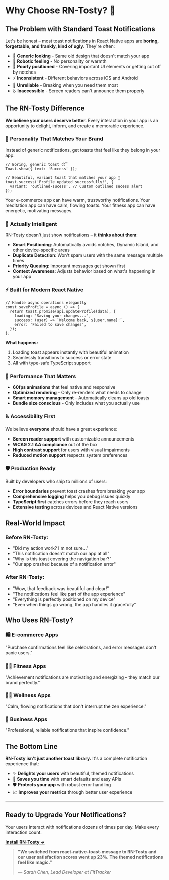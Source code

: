 # Why Choose RN-Tosty? 🤔

## The Problem with Standard Toast Notifications

Let's be honest – most toast notifications in React Native apps are **boring, forgettable, and frankly, kind of ugly**. They're often:

- 📱 **Generic looking** - Same old design that doesn't match your app
- 🤖 **Robotic feeling** - No personality or warmth
- 📍 **Poorly positioned** - Covering important UI elements or getting cut off by notches
- ⚡ **Inconsistent** - Different behaviors across iOS and Android
- 🐛 **Unreliable** - Breaking when you need them most
- ♿ **Inaccessible** - Screen readers can't announce them properly

## The RN-Tosty Difference

**We believe your users deserve better.** Every interaction in your app is an opportunity to delight, inform, and create a memorable experience.

### 🎨 **Personality That Matches Your Brand**

Instead of generic notifications, get toasts that feel like they belong in your app:

```tsx
// Boring, generic toast 😴
Toast.show({ text: 'Success' });

// Beautiful, variant toast that matches your app 🎉
toast.success('Profile updated successfully!', {
  variant: 'outlined-sucess', // Custom outlined sucess alert
});
```

Your e-commerce app can have warm, trustworthy notifications. Your meditation app can have calm, flowing toasts. Your fitness app can have energetic, motivating messages.

### 🧠 **Actually Intelligent**

RN-Tosty doesn't just show notifications – it **thinks about them**:

- **Smart Positioning**: Automatically avoids notches, Dynamic Island, and other device-specific areas
- **Duplicate Detection**: Won't spam users with the same message multiple times
- **Priority Queuing**: Important messages get shown first
- **Context Awareness**: Adjusts behavior based on what's happening in your app

### ⚡ **Built for Modern React Native**

```tsx
// Handle async operations elegantly
const saveProfile = async () => {
  return toast.promise(api.updateProfile(data), {
    loading: 'Saving your changes...',
    success: (user) => `Welcome back, ${user.name}!`,
    error: 'Failed to save changes',
  });
};
```

**What happens:**

1. Loading toast appears instantly with beautiful animation
2. Seamlessly transitions to success or error state
3. All with type-safe TypeScript support

### 🎯 **Performance That Matters**

- **60fps animations** that feel native and responsive
- **Optimized rendering** - Only re-renders what needs to change
- **Smart memory management** - Automatically cleans up old toasts
- **Bundle size conscious** - Only includes what you actually use

### ♿ **Accessibility First**

We believe **everyone** should have a great experience:

- **Screen reader support** with customizable announcements
- **WCAG 2.1 AA compliance** out of the box
- **High contrast support** for users with visual impairments
- **Reduced motion support** respects system preferences

### 🛡️ **Production Ready**

Built by developers who ship to millions of users:

- **Error boundaries** prevent toast crashes from breaking your app
- **Comprehensive logging** helps you debug issues quickly
- **TypeScript first** catches errors before they reach users
- **Extensive testing** across devices and React Native versions

## Real-World Impact

### Before RN-Tosty:

- "Did my action work? I'm not sure..."
- "This notification doesn't match our app at all"
- "Why is this toast covering the navigation bar?"
- "Our app crashed because of a notification error"

### After RN-Tosty:

- "Wow, that feedback was beautiful and clear!"
- "The notifications feel like part of the app experience"
- "Everything is perfectly positioned on my device"
- "Even when things go wrong, the app handles it gracefully"

## Who Uses RN-Tosty?

### 🛍️ **E-commerce Apps**

"Purchase confirmations feel like celebrations, and error messages don't panic users."

### 🏃‍♀️ **Fitness Apps**

"Achievement notifications are motivating and energizing – they match our brand perfectly."

### 🧘‍♀️ **Wellness Apps**

"Calm, flowing notifications that don't interrupt the zen experience."

### 💼 **Business Apps**

"Professional, reliable notifications that inspire confidence."

## The Bottom Line

**RN-Tosty isn't just another toast library.** It's a complete notification experience that:

- ✨ **Delights your users** with beautiful, themed notifications
- 🚀 **Saves you time** with smart defaults and easy APIs
- 🛡️ **Protects your app** with robust error handling
- 📈 **Improves your metrics** through better user experience

---

## Ready to Upgrade Your Notifications?

Your users interact with notifications dozens of times per day. Make every interaction count.

[**Install RN-Tosty →**](./installation)

> **"We switched from react-native-toast-message to RN-Tosty and our user satisfaction scores went up 23%. The themed notifications feel like magic."**
>
> _— Sarah Chen, Lead Developer at FitTracker_
